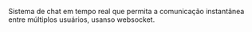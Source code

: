 Sistema de chat em tempo real que permita a comunicação instantânea entre múltiplos usuários, usanso websocket.
